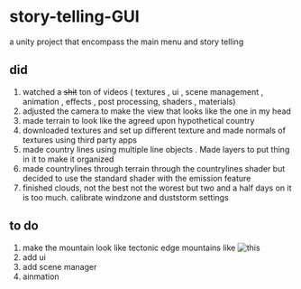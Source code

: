 # story-telling-GUI
a unity project that encompass the main menu and story telling




## did

1. watched a ~~shit~~ ton of videos ( textures , ui , scene management , animation , effects , post processing, shaders , materials) 
2. adjusted the camera to make the view that looks like the one in my head  
3. made terrain to look like the agreed upon hypothetical country  
4. downloaded textures and set up different texture and made normals of textures using third party apps 
5. made country lines using multiple line objects . Made layers to put thing in it to make it organized
6. made countrylines through terrain through the countrylines shader but decided to use the standard shader with the emission feature
7. finished clouds, not the best not the worest but two and a half days on it is too much. calibrate windzone and duststorm settings 

## to do

1. make the mountain look like tectonic edge mountains like ![this](https://github.com/kataya1/story-telling-GUI/blob/kataya1-patch-1/mdAssits/mdImages/Capture.PNG "mountain image")
2. add ui
3. add scene manager
4. ainmation 
